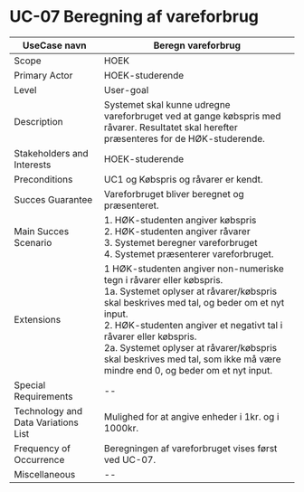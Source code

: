# UC-07 Beregning af vareforbrug

UseCase navn | Beregn vareforbrug | 
-------------| -------------------------------| 
Scope        | HOEK
Primary Actor| HOEK-studerende
Level        | User-goal
Description  | Systemet skal kunne udregne vareforbruget ved at gange købspris med råvarer. Resultatet skal herefter præsenteres for de HØK-studerende. 
Stakeholders and Interests  | HOEK-studerende
Preconditions  | UC1 og Købspris og råvarer er kendt.
Succes Guarantee  | Vareforbruget bliver beregnet og præsenteret.
Main Succes Scenario  | 1. HØK-studenten angiver købspris <br>2. HØK-studenten angiver råvarer <br>3. Systemet beregner vareforbruget<br> 4. Systemet præsenterer vareforbruget.
Extensions  | 1 HØK-studenten angiver non-numeriske tegn i råvarer eller købspris.<br>  1a. Systemet oplyser at råvarer/købspris skal beskrives med tal, og beder om et nyt input.<br> 2. HØK-studenten angiver et negativt tal i råvarer eller købspris.<br>  2a. Systemet oplyser at råvarer/købspris skal beskrives med tal, som ikke må være mindre end 0, og beder om et nyt input.
Special Requirements  | --
Technology and Data Variations List  | Mulighed for at angive enheder i 1kr. og i 1000kr.
Frequency of Occurrence  | Beregningen af vareforbruget vises først ved UC-07.
Miscellaneous  | --

